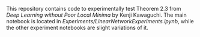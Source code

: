 This repository contains code to experimentally test Theorem 2.3 from *Deep Learning without Poor Local Minima* by Kenji Kawaguchi. The main notebook is located in *Experiments/LinearNetworkExperiments.ipynb*, while the other experiment notebooks are slight variations of it.
